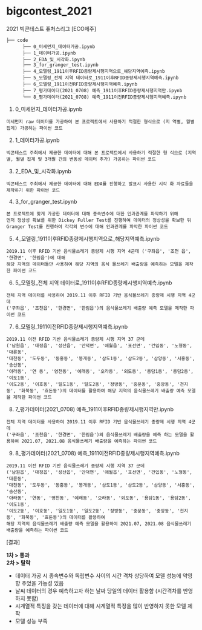 # bigcontest_2021
2021 빅콘테스트 퓨처스리그 [ECO제주]

    ├── code 
          ├── 0_미세먼지_데이터가공.ipynb 
          ├── 1_데이터가공.ipynb 
          ├── 2_EDA_및_시각화.ipynb 
          ├── 3_for_granger_test.ipynb 
          ├── 4_모델링_1911이후RFID종량제시행지역으로_해당지역예측.ipynb 
          ├── 5_모델링_전체 지역 데이터로_1911이후RFID종량제시행지역예측.ipynb 
          ├── 6_모델링_1911이전RFID종량제시행지역예측.ipynb 
          ├── 7_평가데이터(2021_0708) 예측_1911이후RFID종량제시행지역만.ipynb
          └── 8_평가데이터(2021_0708) 예측_1911이전RFID종량제시행지역예측.ipynb 

1. 0_미세먼지_데이터가공.ipynb <br/>
```
미세먼지 raw 데이터를 가공하여 본 프로젝트에서 사용하기 적절한 형식으로 (지 역별, 월별 집계) 가공하는 파이썬 코드 
```

2. 1_데이터가공.ipynb <br/>
```
빅콘테스트 주최에서 제공한 데이터에 대해 본 프로젝트에서 사용하기 적절한 형 식으로 (지역별, 월별 집계 및 3개월 간의 변동성 데이터 추가) 가공하는 파이썬 코드
```

3. 2_EDA_및_시각화.ipynb <br/>
```
빅콘테스트 주최에서 제공한 데이터에 대해 EDA를 진행하고 발표시 사용한 시각 화 자료들을 제작하기 위한 파이썬 코드 
```

4. 3_for_granger_test.ipynb <br/>
```
본 프로젝트에 맞게 가공한 데이터에 대해 종속변수에 대한 인과관계를 파악하기 위해
먼저 정상성 확보를 위한 Dickey Fuller Test를 진행하여 데이터의 정상성을 확보한 뒤 Granger Test를 진행하여 각각의 변수에 대해 인과관계를 파악한 파이썬 코드 
```

5. 4_모델링_1911이후RFID종량제시행지역으로_해당지역예측.ipynb <br/>
```
2019.11 이후 RFID 기반 음식물쓰레기 종량제 시행 지역 4군데 ('구좌읍', '조천 읍', '한경면', '한림읍')에 대해 
해당 지역의 데이터들만 사용하여 해당 지역의 음식 물쓰레기 배출량을 예측하는 모델을 제작한 파이썬 코드 
```

6. 5_모델링_전체 지역 데이터로_1911이후RFID종량제시행지역예측.ipynb <br/>
```
전체 지역 데이터를 사용하여 2019.11 이후 RFID 기반 음식물쓰레기 종량제 시행 지역 4군데 
('구좌읍', '조천읍', '한경면', '한림읍')의 음식물쓰레기 배출량 예측 모델을 제작한 파이썬 코드
```

7. 6_모델링_1911이전RFID종량제시행지역예측.ipynb <br/>
```
2019.11 이전 RFID 기반 음식물쓰레기 종량제 시행 지역 37 군데 
('남원읍', '대정읍', '성산읍', '안덕면', '애월읍', '표선면', '건입동', '노형동', '대륜동', 
'대천동', '도두동', '동홍동', '봉개동', '삼도1동', '삼도2동', '삼양동', '서홍동', '송산동', 
'아라동', '연 동', '영천동', '예래동', '오라동', '외도동', '용담1동', '용담2동', '이도1동', 
'이도2동', '이호동', '일도1동', '일도2동', '정방동', '중문동', '중앙동', '천지동', '화북동', '효돈동')의 데이터를 활용하여 해당 지역의 음식물쓰레기 배출량 예측 모델을 제작한 파이썬 코드 
```

8. 7_평가데이터(2021_0708) 예측_1911이후RFID종량제시행지역만.ipynb <br/>
```
전체 지역 데이터를 사용하여 2019.11 이후 RFID 기반 음식물쓰레기 종량제 시행 지역 4군데 
('구좌읍', '조천읍', '한경면', '한림읍')의 음식물쓰레기 배출량을 예측 하는 모델을 활용하여 2021.07, 2021.08 음식물쓰레기 배출량을 예측하는 파이썬 코드 
```

9. 8_평가데이터(2021_0708) 예측_1911이전RFID종량제시행지역예측.ipynb <br/>
```
2019.11 이전 RFID 기반 음식물쓰레기 종량제 시행 지역 37 군데 
('남원읍', '대정읍', '성산읍', '안덕면', '애월읍', '표선면', '건입동', '노형동', '대륜동', 
'대천동', '도두동', '동홍동', '봉개동', '삼도1동', '삼도2동', '삼양동', '서홍동', '송산동', 
'아라동', '연동', '영천동', '예래동', '오라동', '외도동', '용담1동', '용담2동', '이도1동', 
'이도2동', '이호동', '일도1동', '일도2동', '정방동', '중문동', '중앙동', '천지동', '화북동', '효돈동')의 데이터를 활용하여 
해당 지역의 음식물쓰레기 배출량 예측 모델을 활용하여 2021.07, 2021.08 음식물쓰레기 배출량을 예측하는 파이썬 코드 
```


[결과]

**1차 > 통과** <br/>
**2차 > 탈락** <br/> 

- 데이터 가공 시 종속변수와 독립변수 사이의 시간 격차 상당하여 모델 성능에 악영향 주었을 가능성 있음
- 날씨 데이터의 경우 예측하고자 하는 날짜 당일의 데이터 활용함 (시간격차를 반영하지 못함)
- 시계열적 특징을 갖는 데이터에 대해 시계열적 특징을 많이 반영하지 못한 모델 제작
- 모델 성능 부족
